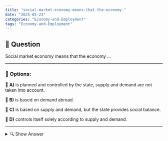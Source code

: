 ```yaml
---
title: "social-market-economy-means-that-the-economy-"
date: "2025-05-23"
categories: "Economy-and-Employment"
tags: "Economy-and-Employment"
---
```


## 📌 **Question**

Social market economy means that the economy ...



---

### 📝 **Options:**

🔘 **A)** is planned and controlled by the state, supply and demand are not taken into account.

🔘 **B)** is based on demand abroad.

🔘 **C)** is based on supply and demand, but the state provides social balance.

🔘 **D)** controls itself solely according to supply and demand.

---

<details>
  <summary>🔍 Show Answer</summary>

  <p>
💡  <b>Correct Answer:</b>  c
  </p>
  <p>
    📖<b>Explanation:</b>
    
  </p>
</details>
